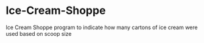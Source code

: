 # Ice-Cream-Shoppe
Ice Cream Shoppe program to indicate how many cartons of ice cream were used based on scoop size

